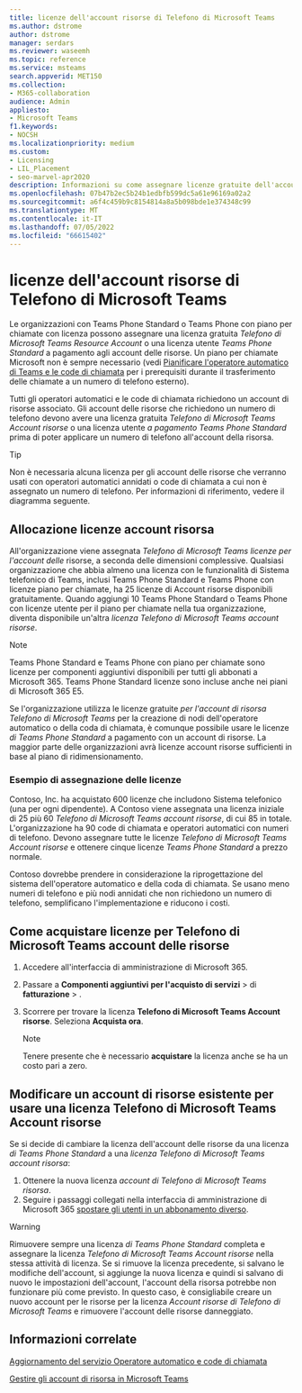 ```yaml
---
title: licenze dell'account risorse di Telefono di Microsoft Teams
ms.author: dstrome
author: dstrome
manager: serdars
ms.reviewer: waseemh
ms.topic: reference
ms.service: msteams
search.appverid: MET150
ms.collection:
- M365-collaboration
audience: Admin
appliesto:
- Microsoft Teams
f1.keywords:
- NOCSH
ms.localizationpriority: medium
ms.custom:
- Licensing
- LIL_Placement
- seo-marvel-apr2020
description: Informazioni su come assegnare licenze gratuite dell'account telefonico di Teams o licenze utente a pagamento Teams Phone Standard agli account delle risorse nell'organizzazione.
ms.openlocfilehash: 07b47b2ec5b24b1edbfb599dc5a61e96169a02a2
ms.sourcegitcommit: a6f4c459b9c8154814a8a5b098bde1e374348c99
ms.translationtype: MT
ms.contentlocale: it-IT
ms.lasthandoff: 07/05/2022
ms.locfileid: "66615402"
---
```

# <a name="microsoft-teams-phone-resource-account-licenses"></a>licenze dell'account risorse di Telefono di Microsoft Teams

Le organizzazioni con Teams Phone Standard o Teams Phone con piano per chiamate con licenza possono assegnare una licenza gratuita *Telefono di Microsoft Teams Resource Account* o una licenza utente *Teams Phone Standard* a pagamento agli account delle risorse. Un piano per chiamate Microsoft non è sempre necessario (vedi [Pianificare l'operatore automatico di Teams e le code di chiamata](../plan-auto-attendant-call-queue.md#prerequisites) per i prerequisiti durante il trasferimento delle chiamate a un numero di telefono esterno).

Tutti gli operatori automatici e le code di chiamata richiedono un account di risorse associato. Gli account delle risorse che richiedono un numero di telefono devono avere una licenza gratuita *Telefono di Microsoft Teams Account risorse* o una licenza utente *a pagamento Teams Phone Standard* prima di poter applicare un numero di telefono all'account della risorsa.

> [!TIP]
> Non è necessaria alcuna licenza per gli account delle risorse che verranno usati con operatori automatici annidati o code di chiamata a cui non è assegnato un numero di telefono. Per informazioni di riferimento, vedere il diagramma seguente.

## <a name="resource-account-license-allocation"></a>Allocazione licenze account risorsa

All'organizzazione viene assegnata *Telefono di Microsoft Teams licenze per l'account delle* risorse, a seconda delle dimensioni complessive. Qualsiasi organizzazione che abbia almeno una licenza con le funzionalità di Sistema telefonico di Teams, inclusi Teams Phone Standard e Teams Phone con licenze piano per chiamate, ha 25 licenze di Account risorse disponibili gratuitamente. Quando aggiungi 10 Teams Phone Standard o Teams Phone con licenze utente per il piano per chiamate nella tua organizzazione, diventa disponibile un'altra *licenza Telefono di Microsoft Teams account risorse*.

> [!NOTE]
> Teams Phone Standard e Teams Phone con piano per chiamate sono licenze per componenti aggiuntivi disponibili per tutti gli abbonati a Microsoft 365. Teams Phone Standard licenze sono incluse anche nei piani di Microsoft 365 E5.

Se l'organizzazione utilizza le licenze gratuite *per l'account di risorsa Telefono di Microsoft Teams* per la creazione di nodi dell'operatore automatico o della coda di chiamata, è comunque possibile usare le licenze *di Teams Phone Standard* a pagamento con un account di risorse. La maggior parte delle organizzazioni avrà licenze account risorse sufficienti in base al piano di ridimensionamento.

### <a name="license-allocation-example"></a>Esempio di assegnazione delle licenze

Contoso, Inc. ha acquistato 600 licenze che includono Sistema telefonico (una per ogni dipendente). A Contoso viene assegnata una licenza iniziale di 25 più 60 *Telefono di Microsoft Teams account risorse*, di cui 85 in totale. L'organizzazione ha 90 code di chiamata e operatori automatici con numeri di telefono. Devono assegnare tutte le licenze *Telefono di Microsoft Teams Account risorse* e ottenere cinque licenze *Teams Phone Standard* a prezzo normale.

Contoso dovrebbe prendere in considerazione la riprogettazione del sistema dell'operatore automatico e della coda di chiamata. Se usano meno numeri di telefono e più nodi annidati che non richiedono un numero di telefono, semplificano l'implementazione e riducono i costi.

## <a name="how-to-buy-microsoft-teams-phone-resource-account-licenses"></a>Come acquistare licenze per Telefono di Microsoft Teams account delle risorse

1. Accedere all'interfaccia di amministrazione di Microsoft 365.
2. Passare a **Componenti aggiuntivi** **per l'acquisto di servizi** >  di **fatturazione** > .
3. Scorrere per trovare la licenza **Telefono di Microsoft Teams Account risorse**. Seleziona **Acquista ora**.

   > [!NOTE]
   > Tenere presente che è necessario **acquistare** la licenza anche se ha un costo pari a zero.

## <a name="change-an-existing-resource-account-to-use-a-microsoft-teams-phone-resource-account-license"></a>Modificare un account di risorse esistente per usare una licenza Telefono di Microsoft Teams Account risorse

Se si decide di cambiare la licenza dell'account delle risorse da una licenza *di Teams Phone Standard* a una *licenza Telefono di Microsoft Teams account risorsa*:

1. Ottenere la nuova licenza *account di Telefono di Microsoft Teams risorsa*.
2. Seguire i passaggi collegati nella interfaccia di amministrazione di Microsoft 365 [spostare gli utenti in un abbonamento diverso](/microsoft-365/admin/manage/assign-licenses-to-users#move-users-to-a-different-subscription).

> [!WARNING]
> Rimuovere sempre una licenza *di Teams Phone Standard* completa e assegnare la licenza *Telefono di Microsoft Teams Account risorse* nella stessa attività di licenza. Se si rimuove la licenza precedente, si salvano le modifiche dell'account, si aggiunge la nuova licenza e quindi si salvano di nuovo le impostazioni dell'account, l'account della risorsa potrebbe non funzionare più come previsto. In questo caso, è consigliabile creare un nuovo account per le risorse per la licenza *Account risorse di Telefono di Microsoft Teams* e rimuovere l'account delle risorse danneggiato.

## <a name="related-information"></a>Informazioni correlate

[Aggiornamento del servizio Operatore automatico e code di chiamata](https://techcommunity.microsoft.com/t5/Microsoft-Teams-Blog/Auto-Attendant-and-Call-Queues-Service-Update/ba-p/564521)

[Gestire gli account di risorsa in Microsoft Teams](../manage-resource-accounts.md)
